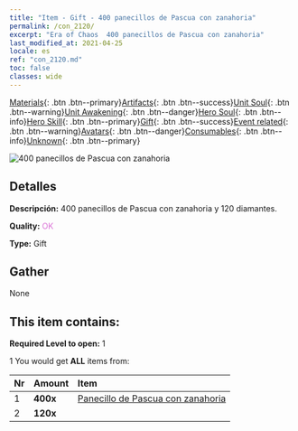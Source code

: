 ```yaml
---
title: "Item - Gift - 400 panecillos de Pascua con zanahoria"
permalink: /con_2120/
excerpt: "Era of Chaos  400 panecillos de Pascua con zanahoria"
last_modified_at: 2021-04-25
locale: es
ref: "con_2120.md"
toc: false
classes: wide
---
```

 [Materials](/ItemsES/){: .btn .btn--primary}[Artifacts](/ItemsES/Artifacts/){: .btn .btn--success}[Unit Soul](/ItemsES/UnitSoul/){: .btn .btn--warning}[Unit Awakening](/ItemsES/UnitAwakening/){: .btn .btn--danger}[Hero Soul](/ItemsES/HeroSoul/){: .btn .btn--info}[Hero Skill](/ItemsES/HeroSkill/){: .btn .btn--primary}[Gift](/ItemsES/Gift/){: .btn .btn--success}[Event related](/ItemsES/Events/){: .btn .btn--warning}[Avatars](/ItemsES/Avatars/){: .btn .btn--danger}[Consumables](/ItemsES/Consumables/){: .btn .btn--info}[Unknown](/ItemsES/Unknown/){: .btn .btn--primary}

 ![400 panecillos de Pascua con zanahoria](/images/t/i_907587.png)

## Detalles
 **Descripción:** 400 panecillos de Pascua con zanahoria y 120 diamantes.

 **Quality:** <span style="color: #DA70D6">OK</span>

 **Type:** Gift

## Gather

  None

## This item contains:

 **Required Level to open:** 1

 1 You would get **ALL** items  from:

  | Nr | Amount |     Item    |
  |:---|:-------|:------------|
  | 1 |  **400x** | [Panecillo de Pascua con zanahoria](/ItemsES/con_2119/) |  | 
  | 2 |  **120x** | <i class="fas fa-gem"/> |  | 
